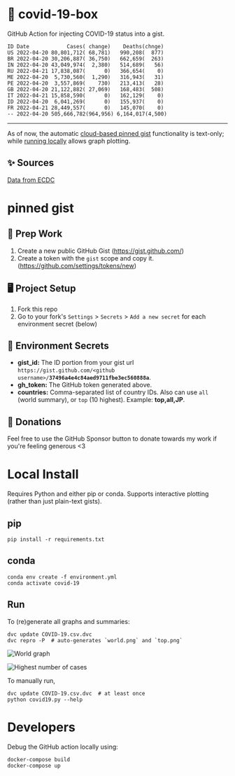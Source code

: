 # 🏥 covid-19-box

GitHub Action for injecting COVID-19 status into a gist.

```
ID Date            Cases( change)    Deaths(chnge)
US 2022-04-20 80,801,712( 68,781)   990,208(  877)
BR 2022-04-20 30,206,887( 36,750)   662,659(  263)
IN 2022-04-20 43,049,974(  2,380)   514,689(   56)
RU 2022-04-21 17,838,087(      0)   366,654(    0)
ME 2022-04-20  5,730,560(  1,290)   316,943(   31)
PE 2022-04-20  3,557,869(    730)   213,413(   28)
GB 2022-04-20 21,122,882( 27,069)   168,483(  508)
IT 2022-04-21 15,858,590(      0)   162,129(    0)
ID 2022-04-20  6,041,269(      0)   155,937(    0)
FR 2022-04-21 28,449,557(      0)   145,070(    0)
-- 2022-04-20 505,666,782(964,956) 6,164,017(4,500)
```

---

As of now, the automatic [cloud-based pinned gist](#pinned-gist) functionality is text-only;
while [running locally](#local-install) allows graph plotting.

## ✨ Sources

[Data from ECDC](https://www.ecdc.europa.eu/en/publications-data/download-todays-data-geographic-distribution-covid-19-cases-worldwide)

# pinned gist

## 🎒 Prep Work
1. Create a new public GitHub Gist (https://gist.github.com/)
1. Create a token with the `gist` scope and copy it. (https://github.com/settings/tokens/new)

## 🖥 Project Setup
1. Fork this repo
1. Go to your fork's `Settings` > `Secrets` > `Add a new secret` for each environment secret (below)

## 🤫 Environment Secrets
- **gist_id:** The ID portion from your gist url `https://gist.github.com/<github username>/`**`37496a4e4c84aed9711fbe3ec560888a`**.
- **gh_token:** The GitHub token generated above.
- **countries:** Comma-separated list of country IDs. Also can use `all` (world summary), or `top` (10 highest). Example: **top,all,JP**.

## 💸 Donations

Feel free to use the GitHub Sponsor button to donate towards my work if you're feeling generous <3

# Local Install

Requires Python and either pip or conda. Supports interactive plotting (rather than just plain-text gists).

## pip

```
pip install -r requirements.txt
```

## conda

```
conda env create -f environment.yml
conda activate covid-19
```

## Run

To (re)generate all graphs and summaries:

```
dvc update COVID-19.csv.dvc
dvc repro -P  # auto-generates `world.png` and `top.png`
```

![World graph](world.png)

![Highest number of cases](top.png)

To manually run,

```
dvc update COVID-19.csv.dvc  # at least once
python covid19.py --help
```

# Developers

Debug the GitHub action locally using:

```
docker-compose build
docker-compose up
```

